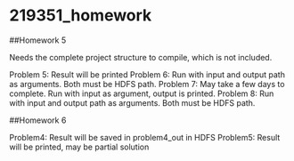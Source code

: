 # 219351_homework



##Homework 5

Needs the complete project structure to compile, which is not included.

Problem 5: Result will be printed
Problem 6: Run with input and output path as arguments. Both must be HDFS path.
Problem 7: May take a few days to complete. Run with input as argument, output is printed.
Problem 8: Run with input and output path as arguments. Both must be HDFS path.

##Homework 6

Problem4: Result will be saved in problem4_out in HDFS
Problem5: Result will be printed, may be partial solution
